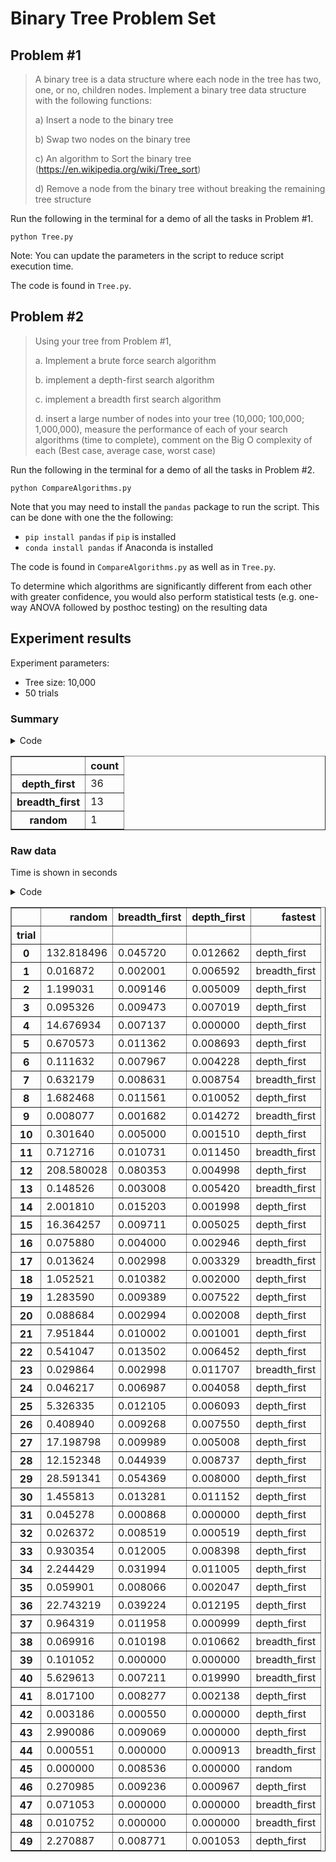 # Binary Tree Problem Set
## Problem #1

>A binary tree is a data structure where each node in the tree has two, one, or no, children nodes.
>Implement a binary tree data structure with the following functions:
>
>a)	Insert a node to the binary tree
>
>b)	Swap two nodes on the binary tree
>
>c)	An algorithm to Sort the binary tree (https://en.wikipedia.org/wiki/Tree_sort)
>
>d)	Remove a node from the binary tree without breaking the remaining tree structure


Run the following in the terminal for a demo of all the tasks in Problem #1.

```
python Tree.py
```
Note: You can update the parameters in the script to reduce script execution time.

The code is found in `Tree.py`.




## Problem #2
>Using your tree from Problem #1, 
>
>a. Implement a brute force search algorithm
>
>b. implement a depth-first search algorithm
>
>c. implement a breadth first search algorithm
>
>d. insert a large number of nodes into your tree (10,000; 100,000; 1,000,000), measure the performance of each of your search algorithms (time to complete), comment on the Big O complexity of each (Best case, average case, worst case)

Run the following in the terminal for a demo of all the tasks in Problem #2.

```
python CompareAlgorithms.py
```

Note that you may need to install the `pandas` package to run the script. This can be done with one the the following:
* `pip install pandas` if `pip` is installed
* `conda install pandas` if Anaconda is installed

The code is found in `CompareAlgorithms.py` as well as in `Tree.py`.

To determine which algorithms are significantly different from each other with greater confidence, 
you would also perform statistical tests (e.g. one-way ANOVA followed by posthoc testing)
on the resulting data

## Experiment results

Experiment parameters:
* Tree size: 10,000
* 50 trials

### Summary


<details>
<summary>Code</summary>

```Python
summary = pd.DataFrame(results['fastest'].value_counts())
summary.index.name = None
summary
```
</details>

<div>

<table border="1" class="dataframe">
  <thead>
    <tr style="text-align: right;">
      <th></th>
      <th>count</th>
    </tr>
  </thead>
  <tbody>
    <tr>
      <th>depth_first</th>
      <td>36</td>
    </tr>
    <tr>
      <th>breadth_first</th>
      <td>13</td>
    </tr>
    <tr>
      <th>random</th>
      <td>1</td>
    </tr>
  </tbody>
</table>
</div>


### Raw data

Time is shown in seconds


<details>
<summary>Code</summary>

```Python
results
```
</details>

<div>

<table border="1" class="dataframe">
  <thead>
    <tr style="text-align: right;">
      <th></th>
      <th>random</th>
      <th>breadth_first</th>
      <th>depth_first</th>
      <th>fastest</th>
    </tr>
    <tr>
      <th>trial</th>
      <th></th>
      <th></th>
      <th></th>
      <th></th>
    </tr>
  </thead>
  <tbody>
    <tr>
      <th>0</th>
      <td>132.818496</td>
      <td>0.045720</td>
      <td>0.012662</td>
      <td>depth_first</td>
    </tr>
    <tr>
      <th>1</th>
      <td>0.016872</td>
      <td>0.002001</td>
      <td>0.006592</td>
      <td>breadth_first</td>
    </tr>
    <tr>
      <th>2</th>
      <td>1.199031</td>
      <td>0.009146</td>
      <td>0.005009</td>
      <td>depth_first</td>
    </tr>
    <tr>
      <th>3</th>
      <td>0.095326</td>
      <td>0.009473</td>
      <td>0.007019</td>
      <td>depth_first</td>
    </tr>
    <tr>
      <th>4</th>
      <td>14.676934</td>
      <td>0.007137</td>
      <td>0.000000</td>
      <td>depth_first</td>
    </tr>
    <tr>
      <th>5</th>
      <td>0.670573</td>
      <td>0.011362</td>
      <td>0.008693</td>
      <td>depth_first</td>
    </tr>
    <tr>
      <th>6</th>
      <td>0.111632</td>
      <td>0.007967</td>
      <td>0.004228</td>
      <td>depth_first</td>
    </tr>
    <tr>
      <th>7</th>
      <td>0.632179</td>
      <td>0.008631</td>
      <td>0.008754</td>
      <td>breadth_first</td>
    </tr>
    <tr>
      <th>8</th>
      <td>1.682468</td>
      <td>0.011561</td>
      <td>0.010052</td>
      <td>depth_first</td>
    </tr>
    <tr>
      <th>9</th>
      <td>0.008077</td>
      <td>0.001682</td>
      <td>0.014272</td>
      <td>breadth_first</td>
    </tr>
    <tr>
      <th>10</th>
      <td>0.301640</td>
      <td>0.005000</td>
      <td>0.001510</td>
      <td>depth_first</td>
    </tr>
    <tr>
      <th>11</th>
      <td>0.712716</td>
      <td>0.010731</td>
      <td>0.011450</td>
      <td>breadth_first</td>
    </tr>
    <tr>
      <th>12</th>
      <td>208.580028</td>
      <td>0.080353</td>
      <td>0.004998</td>
      <td>depth_first</td>
    </tr>
    <tr>
      <th>13</th>
      <td>0.148526</td>
      <td>0.003008</td>
      <td>0.005420</td>
      <td>breadth_first</td>
    </tr>
    <tr>
      <th>14</th>
      <td>2.001810</td>
      <td>0.015203</td>
      <td>0.001998</td>
      <td>depth_first</td>
    </tr>
    <tr>
      <th>15</th>
      <td>16.364257</td>
      <td>0.009711</td>
      <td>0.005025</td>
      <td>depth_first</td>
    </tr>
    <tr>
      <th>16</th>
      <td>0.075880</td>
      <td>0.004000</td>
      <td>0.002946</td>
      <td>depth_first</td>
    </tr>
    <tr>
      <th>17</th>
      <td>0.013624</td>
      <td>0.002998</td>
      <td>0.003329</td>
      <td>breadth_first</td>
    </tr>
    <tr>
      <th>18</th>
      <td>1.052521</td>
      <td>0.010382</td>
      <td>0.002000</td>
      <td>depth_first</td>
    </tr>
    <tr>
      <th>19</th>
      <td>1.283590</td>
      <td>0.009389</td>
      <td>0.007522</td>
      <td>depth_first</td>
    </tr>
    <tr>
      <th>20</th>
      <td>0.088684</td>
      <td>0.002994</td>
      <td>0.002008</td>
      <td>depth_first</td>
    </tr>
    <tr>
      <th>21</th>
      <td>7.951844</td>
      <td>0.010002</td>
      <td>0.001001</td>
      <td>depth_first</td>
    </tr>
    <tr>
      <th>22</th>
      <td>0.541047</td>
      <td>0.013502</td>
      <td>0.006452</td>
      <td>depth_first</td>
    </tr>
    <tr>
      <th>23</th>
      <td>0.029864</td>
      <td>0.002998</td>
      <td>0.011707</td>
      <td>breadth_first</td>
    </tr>
    <tr>
      <th>24</th>
      <td>0.046217</td>
      <td>0.006987</td>
      <td>0.004058</td>
      <td>depth_first</td>
    </tr>
    <tr>
      <th>25</th>
      <td>5.326335</td>
      <td>0.012105</td>
      <td>0.006093</td>
      <td>depth_first</td>
    </tr>
    <tr>
      <th>26</th>
      <td>0.408940</td>
      <td>0.009268</td>
      <td>0.007550</td>
      <td>depth_first</td>
    </tr>
    <tr>
      <th>27</th>
      <td>17.198798</td>
      <td>0.009989</td>
      <td>0.005008</td>
      <td>depth_first</td>
    </tr>
    <tr>
      <th>28</th>
      <td>12.152348</td>
      <td>0.044939</td>
      <td>0.008737</td>
      <td>depth_first</td>
    </tr>
    <tr>
      <th>29</th>
      <td>28.591341</td>
      <td>0.054369</td>
      <td>0.008000</td>
      <td>depth_first</td>
    </tr>
    <tr>
      <th>30</th>
      <td>1.455813</td>
      <td>0.013281</td>
      <td>0.011152</td>
      <td>depth_first</td>
    </tr>
    <tr>
      <th>31</th>
      <td>0.045278</td>
      <td>0.000868</td>
      <td>0.000000</td>
      <td>depth_first</td>
    </tr>
    <tr>
      <th>32</th>
      <td>0.026372</td>
      <td>0.008519</td>
      <td>0.000519</td>
      <td>depth_first</td>
    </tr>
    <tr>
      <th>33</th>
      <td>0.930354</td>
      <td>0.012005</td>
      <td>0.008398</td>
      <td>depth_first</td>
    </tr>
    <tr>
      <th>34</th>
      <td>2.244429</td>
      <td>0.031994</td>
      <td>0.011005</td>
      <td>depth_first</td>
    </tr>
    <tr>
      <th>35</th>
      <td>0.059901</td>
      <td>0.008066</td>
      <td>0.002047</td>
      <td>depth_first</td>
    </tr>
    <tr>
      <th>36</th>
      <td>22.743219</td>
      <td>0.039224</td>
      <td>0.012195</td>
      <td>depth_first</td>
    </tr>
    <tr>
      <th>37</th>
      <td>0.964319</td>
      <td>0.011958</td>
      <td>0.000999</td>
      <td>depth_first</td>
    </tr>
    <tr>
      <th>38</th>
      <td>0.069916</td>
      <td>0.010198</td>
      <td>0.010662</td>
      <td>breadth_first</td>
    </tr>
    <tr>
      <th>39</th>
      <td>0.101052</td>
      <td>0.000000</td>
      <td>0.000000</td>
      <td>breadth_first</td>
    </tr>
    <tr>
      <th>40</th>
      <td>5.629613</td>
      <td>0.007211</td>
      <td>0.019990</td>
      <td>breadth_first</td>
    </tr>
    <tr>
      <th>41</th>
      <td>8.017100</td>
      <td>0.008277</td>
      <td>0.002138</td>
      <td>depth_first</td>
    </tr>
    <tr>
      <th>42</th>
      <td>0.003186</td>
      <td>0.000550</td>
      <td>0.000000</td>
      <td>depth_first</td>
    </tr>
    <tr>
      <th>43</th>
      <td>2.990086</td>
      <td>0.009069</td>
      <td>0.000000</td>
      <td>depth_first</td>
    </tr>
    <tr>
      <th>44</th>
      <td>0.000551</td>
      <td>0.000000</td>
      <td>0.000913</td>
      <td>breadth_first</td>
    </tr>
    <tr>
      <th>45</th>
      <td>0.000000</td>
      <td>0.008536</td>
      <td>0.000000</td>
      <td>random</td>
    </tr>
    <tr>
      <th>46</th>
      <td>0.270985</td>
      <td>0.009236</td>
      <td>0.000967</td>
      <td>depth_first</td>
    </tr>
    <tr>
      <th>47</th>
      <td>0.071053</td>
      <td>0.000000</td>
      <td>0.000000</td>
      <td>breadth_first</td>
    </tr>
    <tr>
      <th>48</th>
      <td>0.010752</td>
      <td>0.000000</td>
      <td>0.000000</td>
      <td>breadth_first</td>
    </tr>
    <tr>
      <th>49</th>
      <td>2.270887</td>
      <td>0.008771</td>
      <td>0.001053</td>
      <td>depth_first</td>
    </tr>
  </tbody>
</table>
</div>

